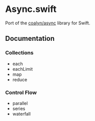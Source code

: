 Async.swift
=====

Port of the [coalyn/async](https://github.com/caolan/async) library for Swift.

## Documentation

### Collections

- each
- eachLimit
- map
- reduce

### Control Flow

- parallel
- series
- waterfall
